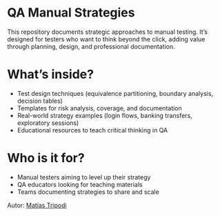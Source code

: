 
# QA Manual Strategies

This repository documents strategic approaches to manual testing. It’s designed for testers who want to think beyond the click, adding value through planning, design, and professional documentation.

# What’s inside?

- Test design techniques (equivalence partitioning, boundary analysis, decision tables)
- Templates for risk analysis, coverage, and documentation
- Real-world strategy examples (login flows, banking transfers, exploratory sessions)
- Educational resources to teach critical thinking in QA

# Who is it for?

- Manual testers aiming to level up their strategy
- QA educators looking for teaching materials
- Teams documenting strategies to share and scale

Autor: [Matías Tripodi](https://www.linkedin.com/in/matias-tripodi-139925a0/)

